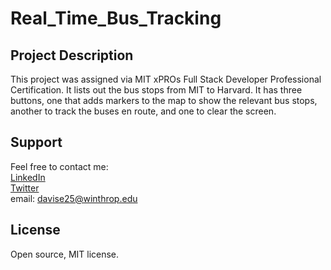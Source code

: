 # Real_Time_Bus_Tracking


## Project Description
This project was assigned via MIT xPROs Full Stack Developer Professional Certification. It lists out the bus stops from MIT to Harvard. It has three buttons, one that adds markers to the map to show the relevant bus stops, another to track the buses en route, and one to clear the screen.

## Support
Feel free to contact me: <br>
<a href="https://www.linkedin.com/in/erin-davis-7188211a5/">LinkedIn</a><br>
<a href="https://twitter.com/ErinDav25425908">Twitter</a><br>
email: davise25@winthrop.edu 

## License 
Open source, MIT license.
